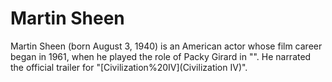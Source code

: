 # Martin Sheen

Martin Sheen (born August 3, 1940) is an American actor whose film career began in 1961, when he played the role of Packy Girard in "". He narrated the official trailer for "[Civilization%20IV](Civilization IV)".
